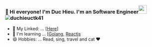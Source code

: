 ### :wave: Hi everyone! I'm Duc Hieu. I'm an Software Engineer<img src="https://user-images.githubusercontent.com/5679180/79618120-0daffb80-80be-11ea-819e-d2b0fa904d07.gif" width="27px"> <img src="https://komarev.com/ghpvc/?username=duchieuctk41&label=Profile%20views&color=47cf73&style=flat" alt="duchieuctk41"/>

- :link: My Linked: ... [[Here](https://www.linkedin.com/in/hieupencil/)]
- 🌱 I'm learning ... [[Golang](https://golang.org/), [Reactjs](https://google.com)
- 😄 Hobbies: ... Read, sing, travel and cat ❤️
